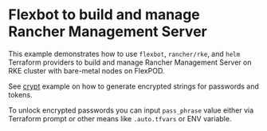# Flexbot to build and manage Rancher Management Server

This example demonstrates how to use `flexbot`, `rancher/rke`, and `helm` Terraform providers
to build and manage Rancher Management Server on RKE cluster with bare-metal nodes on FlexPOD.

See [crypt](../crypt) example on how to generate encrypted strings for passwords and tokens.

To unlock encrypted passwords you can input `pass_phrase` value either via Terraform prompt
or other means like `.auto.tfvars` or ENV variable.

